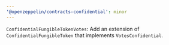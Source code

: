 ```yaml
---
'@openzeppelin/contracts-confidential': minor
---
```


`ConfidentialFungibleTokenVotes`: Add an extension of `ConfidentialFungibleToken` that implements `VotesConfidential`.
